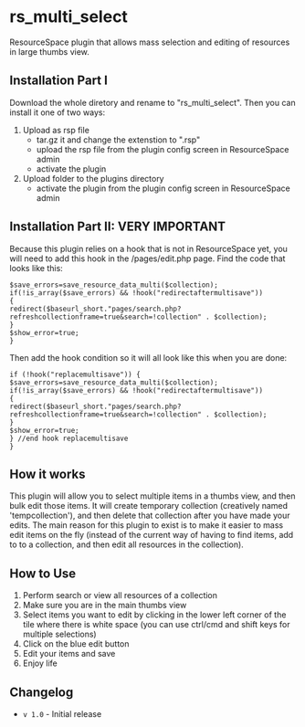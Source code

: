 # rs_multi_select
ResourceSpace plugin that allows mass selection and editing of resources in large thumbs view.

## Installation Part I
Download the whole diretory and rename to "rs_multi_select". Then you can install it one of two ways:

1. Upload as rsp file
	* tar.gz it and change the extenstion to ".rsp"
	* upload the rsp file from the plugin config screen in ResourceSpace admin
	* activate the plugin
2. Upload folder to the plugins directory
	* activate the plugin from the plugin config screen in ResourceSpace admin
	
## Installation Part II: VERY IMPORTANT
Because this plugin relies on a hook that is not in ResourceSpace yet, you will need to add this hook in the /pages/edit.php page. 
Find the code that looks like this:

```
$save_errors=save_resource_data_multi($collection);
if(!is_array($save_errors) && !hook("redirectaftermultisave"))
{
redirect($baseurl_short."pages/search.php?refreshcollectionframe=true&search=!collection" . $collection);
}      
$show_error=true;
}
```	
Then add the hook condition so it will all look like this when you are done:

```
if (!hook("replacemultisave")) {
$save_errors=save_resource_data_multi($collection);
if(!is_array($save_errors) && !hook("redirectaftermultisave"))
{
redirect($baseurl_short."pages/search.php?refreshcollectionframe=true&search=!collection" . $collection);
}      
$show_error=true;
} //end hook replacemultisave
}
```
	

## How it works
This plugin will allow you to select multiple items in a thumbs view, and then bulk edit those items. It will create temporary collection (creatively named 'tempcollection'), and then delete that collection after you have made your edits. The main reason for this plugin to exist is to make it easier to mass edit items on the fly (instead of the current way of having to find items, add to to a collection, and then edit all resources in the collection).

## How to Use
1. Perform search or view all resources of a collection
2. Make sure you are in the main thumbs view
3. Select items you want to edit by clicking in the lower left corner of the tile where there is white space (you can use ctrl/cmd and shift keys for multiple selections)
4. Click on the blue edit button
5. Edit your items and save
6. Enjoy life


## Changelog
* `v 1.0` - Initial release
